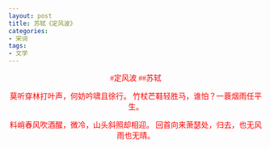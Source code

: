 ```yaml
---
layout: post
title: 苏轼《定风波》
categories:
- 宋词
tags:
- 文学
---
```

<center style="color:red;font-family:楷体;font-size:15;">
#定风波
##苏轼

莫听穿林打叶声，何妨吟啸且徐行。
竹杖芒鞋轻胜马，谁怕？一蓑烟雨任平生。 

料峭春风吹酒醒，微冷，山头斜照却相迎。
回首向来萧瑟处，归去，也无风雨也无晴。
</center>